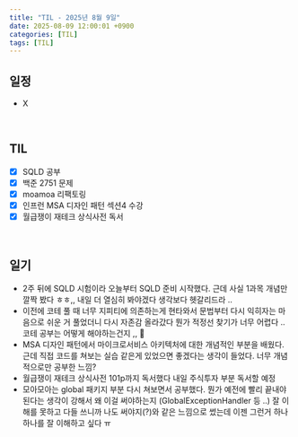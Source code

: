 ```yaml
---
title: "TIL - 2025년 8월 9일"
date: 2025-08-09 12:00:01 +0900
categories: [TIL]
tags: [TIL]
---
```


## 일정

- X

<br>

## TIL

- [x] SQLD 공부
- [x] 백준 2751 문제
- [x] moamoa 리팩토링
- [x] 인프런 MSA 디자인 패턴 섹션4 수강
- [x] 월급쟁이 재테크 상식사전 독서

<br>

## 일기

- 2주 뒤에 SQLD 시험이라 오늘부터 SQLD 준비 시작했다. 근데 사실 1과목 개념만 깔짝 봤다 ㅎㅎ,, 내일 더 열심히 봐야겠다 생각보다 헷갈리드라 ..
- 이전에 코테 풀 때 너무 지피티에 의존하는게 현타와서 문법부터 다시 익히자는 마음으로 쉬운 거 풀었더니 다시 자존감 올라갔다 뭔가 적정선 찾기가 너무 어렵다 .. 코테 공부는 어떻게 해야하는건지 ,, 🥹
- MSA 디자인 패턴에서 마이크로서비스 아키텍처에 대한 개념적인 부분을 배웠다. 근데 직접 코드를 쳐보는 실습 같은게 있었으면 좋겠다는 생각이 들었다. 너무 개념적으로만 공부한 느낌?
- 월급쟁이 재테크 상식사전 101p까지 독서했다 내일 주식투자 부분 독서할 예정
- 모아모아는 global 패키지 부분 다시 쳐보면서 공부했다. 뭔가 예전에 빨리 끝내야된다는 생각이 강해서 왜 이걸 써야하는지 (GlobalExceptionHandler 등 ..) 잘 이해를 못하고 다들 쓰니까 나도 써야지(?)와 같은 느낌으로 썼는데 이젠 그런거 하나하나를 잘 이해하고 싶다 ㅠ